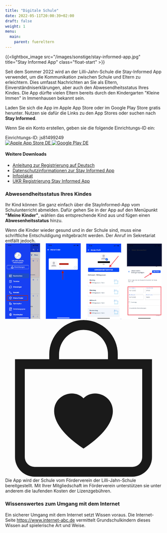 ```yaml
---
title: "Digitale Schule"
date: 2022-05-11T20:00:39+02:00
draft: false
weight: 1
menu:
  main:
    parent: fuereltern
---
```


{{<lightbox_image src="/images/sonstige/stay-informed-app.jpg" title="Stay Informed App" class="float-start" >}}

Seit dem Sommer 2022 wird an der Lilli-Jahn-Schule die Stay-Informed App verwendet, um die Kommunikation zwischen Schule und Eltern zu erleichtern. Dies umfasst Nachrichten an Sie als Eltern, Einverständniserklärungen, aber auch den Abwesendheitsstatus Ihres Kindes. Die App dürfte vielen Eltern bereits durch den Kindergarten "Kleine Immen" in Immenhausen bekannt sein.

Laden Sie sich die App im Apple App Store oder im Google Play Store gratis herunter. Nutzen sie dafür die Links zu den App Stores oder suchen nach **Stay Informed**.

Wenn Sie ein Konto erstellen, geben sie die folgende Einrichtungs-ID ein:

<div class="alert alert-primary" role="alert">
    Einrichtungs-ID: <span class="text-black"> js81499249</span>
</div>

<div class="textbox-content-bottom">
    <a target="_blank" class="appstore-icon" href="https://apps.apple.com/de/app/kita-info-app/id1286352694">
        <img src="/images/sonstige/Download_on_the_App_Store_Badge_DE_RGB_blk_092917.svg" alt="Apple App Store DE" style="height: auto; width: 200px;">
    </a>
    <a target="_blank" class="appstore-icon" href="https://play.google.com/store/apps/details?id=com.stayinformed.ka802800048782&amp;hl=de&amp;gl=US">
        <img src="/images/sonstige/google-play-badge.png" alt="Google Play DE" style="height: auto; width: 200px;" >
    </a>
</div>

#### Weitere Downloads

- <a href="Anleitung NutzerInnen-Registrierung Deutsch.pdf" target="_blank" class="pdf-document"><i data-feather="file-text"></i> Anleitung zur Registrierung auf Deutsch</a>
- <a href="Datenschutz Schul-Info-App.pdf" target="_blank" class="pdf-document"><i data-feather="file-text"></i> Datenschutzinformationen zur Stay Informed App</a>
- <a href="Infoplakat.pdf" target="_blank" class="pdf-document"><i data-feather="file-text"></i> Infoplakat</a>
- <a href="Інструкції - Anleitung NutzerInnen Registrierung UKR.pdf" target="_blank" class="pdf-document"><i data-feather="file-text"></i> UKR Registrierung Stay Informed App</a>

### Abwesendheitsstatus Ihres Kindes

Ihr Kind können Sie ganz einfach über die StayInformed-App vom Schulunterricht abmelden. Dafür gehen Sie in der App auf den Menüpunkt **"Meine Kinder"**, wählen das entsprechende Kind aus und fügen einen **Abwesenheitsstatus** hinzu.

<div class="alert alert-primary" role="alert">
    Wenn die Kinder wieder gesund und in der Schule sind, muss eine schriftliche Entschuldigung mitgebracht werden. Der Anruf im Sekretariat entfällt jedoch.
</div>

<img src="kind-krank-melden.png" class="img-fluid" alt="Beschreibung, wie man ein Kind vom Schulunterricht abmeldet.">

<div class="container-fluid info-box">
    <div class="row">
        <div class="col-2 info-box-icon">
            <svg xmlns="http://www.w3.org/2000/svg" width="100%" height="auto" fill="currentColor" class="bi bi-bag-heart" viewBox="0 0 16 16">
                <path fill-rule="evenodd" d="M10.5 3.5a2.5 2.5 0 0 0-5 0V4h5v-.5Zm1 0V4H15v10a2 2 0 0 1-2 2H3a2 2 0 0 1-2-2V4h3.5v-.5a3.5 3.5 0 1 1 7 0ZM14 14V5H2v9a1 1 0 0 0 1 1h10a1 1 0 0 0 1-1ZM8 7.993c1.664-1.711 5.825 1.283 0 5.132-5.825-3.85-1.664-6.843 0-5.132Z">
            </svg>
        </div>
        <div class="col-10 info-box-content">
            Die App wird der Schule vom Förderverein der Lilli-Jahn-Schule bereitgestellt. Mit Ihrer Mitgliedschaft im Förderverein unterstützen sie unter anderem die laufenden Kosten der Lizenzgebühren.
        </div>
    </div>
</div>

### Wissenswertes zum Umgang mit dem Internet

Ein sicherer Umgang mit dem Internet setzt Wissen voraus. Die Internet-Seite <a href="https://www.internet-abc.de/" target="_blank">https://www.internet-abc.de</a> vermittelt Grundschulkindern dieses Wissen auf spielerische Art und Weise.
